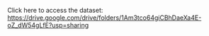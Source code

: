 Click here to access the dataset: https://drive.google.com/drive/folders/1Am3tco64giCBhDaeXa4E-oZ_dW54gLfE?usp=sharing
